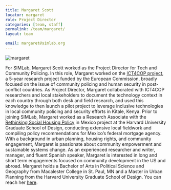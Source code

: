 ```yaml
---
title: Margaret Scott
locator: margaret
role: Project Director
categories: [team, staff]
permalink: /team/margaret/
layout: team

email: margaret@simlab.org
---
```

![margaret]({{site.baseurl}}/images/team/margaret_big.jpg)

For SIMLab, Margaret Scott worked as the Project Director for Tech and Community Policing. In this role, Margaret worked on the [ICT4COP project](https://www.nmbu.no/en/faculty/landsam/department/noragric/research/clusters/chsd/projects-and-activities/ict4cop/about), a 5-year research project funded by the European Commission, broadly focused on the issue of community policing and human security in post-conflict countries. As Project Director, Margaret collaborated with ICT4COP researchers and local stakeholders to document the technology context in each country through both desk and field research, and used this knowledge to then launch a pilot project to leverage inclusive technologies in local community policing and security efforts in Kitale, Kenya. Prior to joining SIMLab, Margaret worked as a Research Associate with the [Rethinking Social Housing Policy](http://www.gsd.harvard.edu/project/reshim-rethinking-social-housing-in-mexico/) in Mexico project at the Harvard University Graduate School of Design, conducting extensive local fieldwork and compiling policy recommendations for Mexico’s federal mortgage agency. With a background in urban planning, housing rights, and community engagement, Margaret is passionate about community empowerment and sustainable systems change. As an experienced researcher and writer, manager, and fluent Spanish speaker, Margaret is interested in long and short term engagements focused on community development in the US and abroad. Margaret holds a Bachelor of Arts in Political Science and Geography from Macalester College in St. Paul, MN and a Master in Urban Planning from the Harvard University Graduate School of Design. You can reach her [here](https://www.linkedin.com/in/margaret-scott-6704591b/).  
